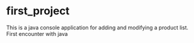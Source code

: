 # first_project
This is a java console application for adding and modifying a product list. First encounter with java
